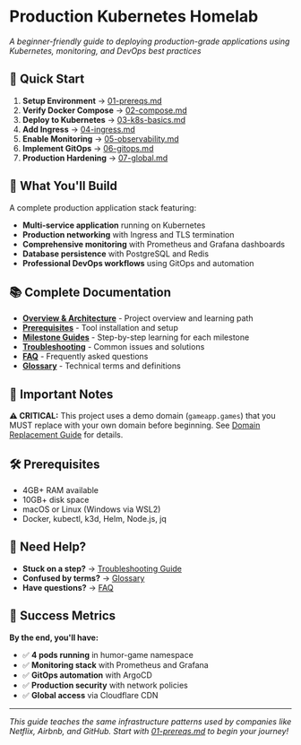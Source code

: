 # Production Kubernetes Homelab

*A beginner-friendly guide to deploying production-grade applications using Kubernetes, monitoring, and DevOps best practices*

## 🚀 Quick Start

1. **Setup Environment** → [01-prereqs.md](docs/01-prereqs.md)
2. **Verify Docker Compose** → [02-compose.md](docs/02-compose.md)  
3. **Deploy to Kubernetes** → [03-k8s-basics.md](docs/03-k8s-basics.md)
4. **Add Ingress** → [04-ingress.md](docs/04-ingress.md)
5. **Enable Monitoring** → [05-observability.md](docs/05-observability.md)
6. **Implement GitOps** → [06-gitops.md](docs/06-gitops.md)
7. **Production Hardening** → [07-global.md](docs/07-global.md)

## 🎯 What You'll Build

A complete production application stack featuring:
- **Multi-service application** running on Kubernetes
- **Production networking** with Ingress and TLS termination  
- **Comprehensive monitoring** with Prometheus and Grafana dashboards
- **Database persistence** with PostgreSQL and Redis
- **Professional DevOps workflows** using GitOps and automation

## 📚 Complete Documentation

- **[Overview & Architecture](docs/00-overview.md)** - Project overview and learning path
- **[Prerequisites](docs/01-prereqs.md)** - Tool installation and setup
- **[Milestone Guides](docs/)** - Step-by-step learning for each milestone
- **[Troubleshooting](docs/08-troubleshooting.md)** - Common issues and solutions
- **[FAQ](docs/09-faq.md)** - Frequently asked questions
- **[Glossary](docs/10-glossary.md)** - Technical terms and definitions

## 🚨 Important Notes

**⚠️ CRITICAL:** This project uses a demo domain (`gameapp.games`) that you MUST replace with your own domain before beginning. See [Domain Replacement Guide](docs/domain-replacement-guide.md) for details.

## 🛠️ Prerequisites

- 4GB+ RAM available
- 10GB+ disk space  
- macOS or Linux (Windows via WSL2)
- Docker, kubectl, k3d, Helm, Node.js, jq

## 🔧 Need Help?

- **Stuck on a step?** → [Troubleshooting Guide](docs/08-troubleshooting.md)
- **Confused by terms?** → [Glossary](docs/10-glossary.md)
- **Have questions?** → [FAQ](docs/09-faq.md)

## 🎉 Success Metrics

**By the end, you'll have:**
- ✅ **4 pods running** in humor-game namespace
- ✅ **Monitoring stack** with Prometheus and Grafana
- ✅ **GitOps automation** with ArgoCD
- ✅ **Production security** with network policies
- ✅ **Global access** via Cloudflare CDN

---

*This guide teaches the same infrastructure patterns used by companies like Netflix, Airbnb, and GitHub. Start with [01-prereqs.md](docs/01-prereqs.md) to begin your journey!*